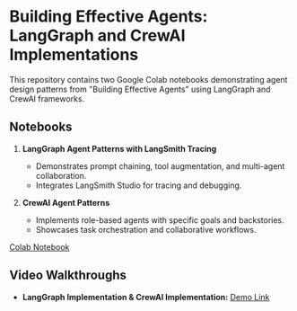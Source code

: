 # Building Effective Agents: LangGraph and CrewAI Implementations

This repository contains two Google Colab notebooks demonstrating agent design patterns from "Building Effective Agents" using LangGraph and CrewAI frameworks.

## Notebooks

1. **LangGraph Agent Patterns with LangSmith Tracing**
   - Demonstrates prompt chaining, tool augmentation, and multi-agent collaboration.
   - Integrates LangSmith Studio for tracing and debugging.

2. **CrewAI Agent Patterns**
   - Implements role-based agents with specific goals and backstories.
   - Showcases task orchestration and collaborative workflows.

 [Colab Notebook](https://colab.research.google.com/drive/1_3O7mYplqbdX39HrkqYWbOusktNu7kjt)

## Video Walkthroughs

- **LangGraph Implementation & CrewAI Implementation:** [Demo Link](https://www.youtube.com/watch?v=TwSDe7ydpTg)
